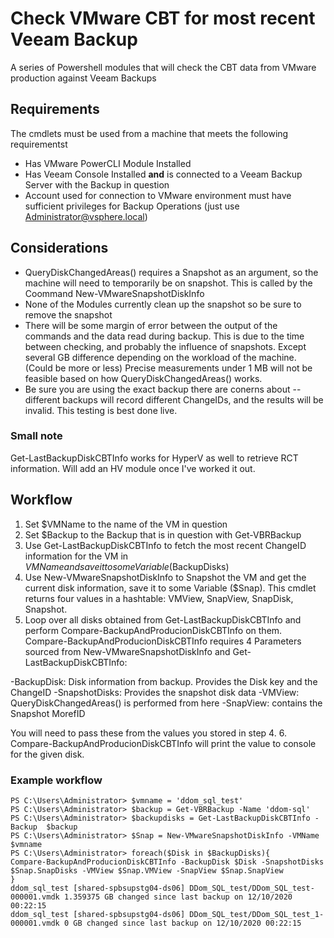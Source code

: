 # Check VMware CBT for most recent Veeam Backup

A series of Powershell modules that will check the CBT data from VMware production against Veeam Backups

## Requirements

The cmdlets must be used from a machine that meets the following requirementst

- Has VMware PowerCLI Module Installed
- Has Veeam Console Installed __and__ is connected to a Veeam Backup Server with the Backup in question
- Account used for connection  to VMware environment must have sufficient privileges for Backup Operations (just use Administrator@vsphere.local)

## Considerations

- QueryDiskChangedAreas() requires a Snapshot as an argument, so the machine will need to temporarily be on snapshot. This is called by the Coommand New-VMwareSnapshotDiskInfo
- None of the Modules currently clean up the snapshot so be sure to remove the snapshot
- There will be some margin of error between the output of the commands and the data read during backup. This is due to the time between checking, and probably the influence of snapshots. Except several GB difference depending on the workload of the machine. (Could be more or less) Precise measurements under 1 MB will not be feasible based on how QueryDiskChangedAreas() works.
- Be sure you are using the exact backup there are conerns about -- different backups will record different ChangeIDs, and the results will be invalid. This testing is best done live.

### Small note

Get-LastBackupDiskCBTInfo works for HyperV as well to retrieve RCT information. Will add an HV module once I've worked it out. 


## Workflow

1. Set $VMName to the name of the VM in question
2. Set $Backup to the Backup that is in question with Get-VBRBackup
3. Use Get-LastBackupDiskCBTInfo to fetch the most recent ChangeID information for the VM in $VMName and save it to some Variable ($BackupDisks)
4. Use New-VMwareSnapshotDiskInfo to Snapshot the VM and get the current disk information, save it to some Variable ($Snap). This cmdlet returns four values in a hashtable: VMView, SnapView, SnapDisk, Snapshot.
5. Loop over all disks obtained from Get-LastBackupDiskCBTInfo and perform Compare-BackupAndProducionDiskCBTInfo on them. Compare-BackupAndProducionDiskCBTInfo requires 4 Parameters sourced from New-VMwareSnapshotDiskInfo and Get-LastBackupDiskCBTInfo:

-BackupDisk: Disk information from backup. Provides the Disk key and the ChangeID
-SnapshotDisks: Provides the snapshot disk data
-VMView: QueryDiskChangedAreas() is performed from here
-SnapView: contains the Snapshot MorefID

You will need to pass these from the values you stored in step 4.
6. Compare-BackupAndProducionDiskCBTInfo will print the value to console for the given disk.

### Example workflow

```
PS C:\Users\Administrator> $vmname = 'ddom_sql_test'
PS C:\Users\Administrator> $backup = Get-VBRBackup -Name 'ddom-sql'
PS C:\Users\Administrator> $backupdisks = Get-LastBackupDiskCBTInfo -Backup  $backup
PS C:\Users\Administrator> $Snap = New-VMwareSnapshotDiskInfo -VMName $vmname
PS C:\Users\Administrator> foreach($Disk in $BackupDisks){
Compare-BackupAndProducionDiskCBTInfo -BackupDisk $Disk -SnapshotDisks $Snap.SnapDisks -VMView $Snap.VMView -SnapView $Snap.SnapView
}
ddom_sql_test [shared-spbsupstg04-ds06] DDom_SQL_test/DDom_SQL_test-000001.vmdk 1.359375 GB changed since last backup on 12/10/2020 00:22:15
ddom_sql_test [shared-spbsupstg04-ds06] DDom_SQL_test/DDom_SQL_test_1-000001.vmdk 0 GB changed since last backup on 12/10/2020 00:22:15
```
